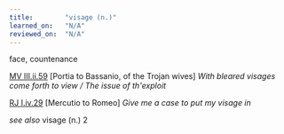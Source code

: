 ```yaml
---
title:        "visage (n.)"
learned_on:   "N/A"
reviewed_on:  "N/A"
---
```


face, countenance

[MV III.ii.59](https://www.shakespeareswords.com/Public/Play.aspx?Act=3&Scene=2&WorkId=18#177428) \[Portia to Bassanio, of the Trojan wives\] *With bleared visages come forth to view / The issue of th'exploit*

[RJ I.iv.29](https://www.shakespeareswords.com/Public/Play.aspx?Act=1&Scene=4&WorkId=32#228881) \[Mercutio to Romeo\] *Give me a case to put my visage in*

*see also* visage (n.) 2
